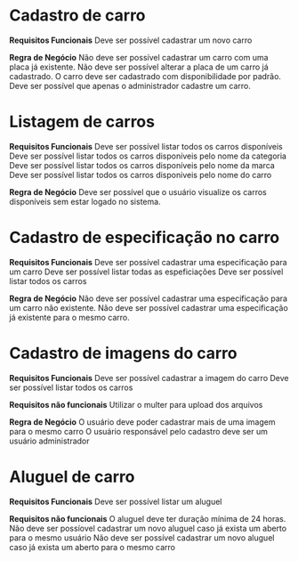 # Cadastro de carro

**Requisitos Funcionais**
Deve ser possível cadastrar um novo carro

**Regra de Negócio**
Não deve ser possível cadastrar um carro com uma placa já existente.
Não deve ser possível alterar a placa de um carro já cadastrado.
O carro deve ser cadastrado com disponibilidade por padrão.
Deve ser possível que apenas o administrador cadastre um carro.

# Listagem de carros

**Requisitos Funcionais**
Deve ser possível listar todos os carros disponíveis
Deve ser possível listar todos os carros disponíveis pelo nome da categoria
Deve ser possível listar todos os carros disponíveis pelo nome da marca
Deve ser possível listar todos os carros disponiveis pelo nome do carro

**Regra de Negócio**
Deve ser possível que o usuário visualize os carros disponíveis sem estar logado no sistema.

# Cadastro de especificação no carro

**Requisitos Funcionais**
Deve ser possível cadastrar uma especificação para um carro
Deve ser possível listar todas as espeficiações
Deve ser possível listar todos os carros

**Regra de Negócio**
Não deve ser possível cadastrar uma especificação para um carro não existente.
Não deve ser possível cadastrar uma especificação já existente para o mesmo carro.

# Cadastro de imagens do carro

**Requisitos Funcionais**
Deve ser possível cadastrar a imagem do carro
Deve ser possível listar todos os carros


**Requisitos não funcionais**
Utilizar o multer para upload dos arquivos

**Regra de Negócio**
O usuário deve poder cadastrar mais de uma imagem para o mesmo carro
O usuário responsável pelo cadastro deve ser um usuário administrador

# Aluguel de carro

**Requisitos Funcionais**
Deve ser possível listar um aluguel

**Requisitos não funcionais**
O aluguel deve ter duração mínima de 24 horas.
Não deve ser possíovel cadastrar um novo aluguel caso já exista um aberto para o mesmo usuário
Não deve ser possível cadastrar um novo aluguel caso já exista um aberto para o mesmo carro
